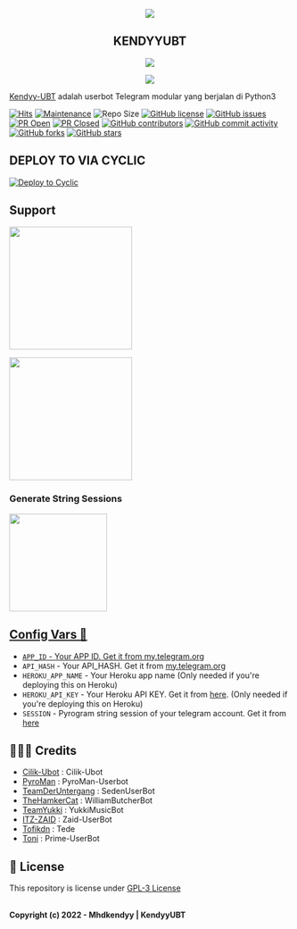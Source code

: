 <p align="center"><img src="https://i0.wp.com/images.hive.blog/DQmZgGvu6YXrMNyDb4wVURLV14WNNSYs58R1kY64HNMSmCL/hive-didver1.gif"></p>
<h2 align="center"> KENDYYUBT </h2>
<p align="center"><img src="https://i0.wp.com/images.hive.blog/DQmZgGvu6YXrMNyDb4wVURLV14WNNSYs58R1kY64HNMSmCL/hive-didver1.gif"></p>

<p align="center"><a href="https://github.com/serwalker/shin-pyro"> <img src="https://telegra.ph/file/6bc7888f28d8798c15a1f.jpg"/></a></p>




[Kendyy-UBT](https://github.com/Mhdkendyy/KendyyUBT) adalah userbot Telegram modular yang berjalan di Python3 



[![Hits](https://hits.seeyoufarm.com/api/count/incr/badge.svg?url=https%3A%2F%2Fgithub.com%2Fsandy1709%2Fcatuserbot&count_bg=%2379C83D&title_bg=%23555555&icon=&icon_color=%23E7E7E7&title=hits&edge_flat=false)](https://github.com/Mhdkendyy/kendyyUBT)
[![Maintenance](https://img.shields.io/badge/Maintained%3F-yes-green?&style=flat-square)](https://GitHub.com/Mhdkendyy/kendyyUBT/graphs/commit-activity) 
![Repo Size](https://img.shields.io/github/repo-size/Mhdkendyy/kendyyUBT?&style=flat-square&logo=github)
[![GitHub license](https://img.shields.io/github/license/Mhdkendyy/kendyyUBT?&style=flat-square&logo=github)](https://github.com/Mhdkendyy/kendyyUBT/blob/master/LICENSE)
[![GitHub issues](https://img.shields.io/github/issues/Mhdkendyy/kendyyUBT?&style=flat-square&logo=github)](https://github.com/Mhdkendyy/kendyyUBT/issues)
[![PR Open](https://img.shields.io/github/issues-pr/Mhdkendyy/kendyyUBT?&style=flat-square&logo=github)](https://github.com/Mhdkendyy/kendyyUBT/pulls)
[![PR Closed](https://img.shields.io/github/issues-pr-closed/Mhdkendyy/kendyyUBT?&style=flat-square&logo=github)](https://github.com/Mhdkendyy/kendyyUBT/pulls?q=is:closed)
[![GitHub contributors](https://img.shields.io/github/contributors/Mhdkendyy/kendyyUBT?&style=flat-square&logo=github)](https://GitHub.com/Mhdkendyy/kendyyUBT/graphs/contributors/)
[![GitHub commit activity](https://img.shields.io/github/commit-activity/m/Mhdkendyy/kendyyUBT?&style=flat-square&logo=github)](https://github.com/Mhdkendyy/kendyyUBT/graphs/commit-activity)
[![GitHub forks](https://img.shields.io/github/forks/Mhdkendyy/kendyyUBT?&style=flat-square&logo=github)](https://github.com/Mhdkendyy/kendyyUBT/fork)
[![GitHub stars](https://img.shields.io/github/stars/Mhdkendyy/kendyyUBT?&style=flat-square&logo=github)](https://github.com/Mhdkendyy/kendyyUBT/stargazers)



##  DEPLOY TO VIA CYCLIC 

[![Deploy to Cyclic](https://deploy.cyclic.sh/button.svg)](https://deploy.cyclic.sh/Mhdkendyy/kendyyUBT)


## Support
   <a href="https://t.me/about_kendyy"><img src="https://img.shields.io/badge/Channel%20Support%3F-yes-green?&style=flat-square?&logo=telegram" width=220px></a></p>
   <a href="https://t.me/kendyyubtsuportt"><img src="https://img.shields.io/badge/Group%20Support%3F-yes-green?&style=flat-square?&logo=telegram" width=220px></a></p>
   


### Generate  String Sessions

<p align="left">
<a href="https://t.me/StringCilik_Bot"><img src="https://img.shields.io/badge/Generate%20String-blue?style=for-the-badge&logo=telegram" width="175""/</a>  </p>

## Config Vars 📑

- `APP_ID` - Your APP ID. Get it from [my.telegram.org](my.telegram.org)
- `API_HASH` - Your API_HASH. Get it from [my.telegram.org](my.telegram.org)
- `HEROKU_APP_NAME` - Your Heroku app name (Only needed if you're deploying this on Heroku)
- `HEROKU_API_KEY` - Your Heroku API KEY. Get it from [here](https://dashboard.heroku.com/account). (Only needed if you're deploying this on Heroku)
- `SESSION` - Pyrogram string session of your telegram account. Get it from [here](t.me/CilikSupport)

## 👨🏻‍💻 Credits

-  [Cilik-Ubot](https://github.com/grey423/Cilik-Ubot) : Cilik-Ubot
-  [PyroMan](https://github.com/mrismanaziz/PyroMan-Userbot) : PyroMan-Userbot
-  [TeamDerUntergang](https://github.com/TeamDerUntergang/Telegram-SedenUserBot) : SedenUserBot
-  [TheHamkerCat](https://github.com/TheHamkerCat/WilliamButcherBot) : WilliamButcherBot
-  [TeamYukki](https://github.com/TeamYukki/YukkiMusicBot) : YukkiMusicBot
-  [ITZ-ZAID](https://github.com/ITZ-ZAID) : Zaid-UserBot
-  [Tofikdn](https://github.com/tofikdn) : Tede
-  [Toni](https://github.com/Toni880) : Prime-UserBot

## 📑 License
This repository is license under [GPL-3 License](https://github.com/grey423/Cilik-Ubot/blob/master/LICENSE)
<p align="Left">
  </br>
  <b>Copyright (c) 2022 - Mhdkendyy | KendyyUBT</b>
</p>
